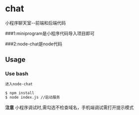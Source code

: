 # chat
小程序聊天室--前端和后端代码

###1:miniprogram是小程序代码导入项目即可

###2:node-chat是node代码
## Usage

### Use bash

```bash
进入node-chat

$ npm install
$ node index.js //启动服务
```
**注意**
小程序调试时,需勾选不检查域名，手机端调试需打开提示模式

